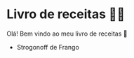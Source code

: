# Livro de receitas  :woman_cook:

Olá! Bem vindo ao meu livro de receitas :wave: 

- Strogonoff de Frango 


